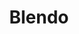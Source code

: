 ---
blog: https://blendo.co/blog
facebook: https://facebook.com/blendo.co
linkedin: https://linkedin.com/company/blendo.co
logohandle: blendoco
sort: blendo
title: Blendo
twitter: https://x.com/blendoapp
website: https://www.blendo.co/
---